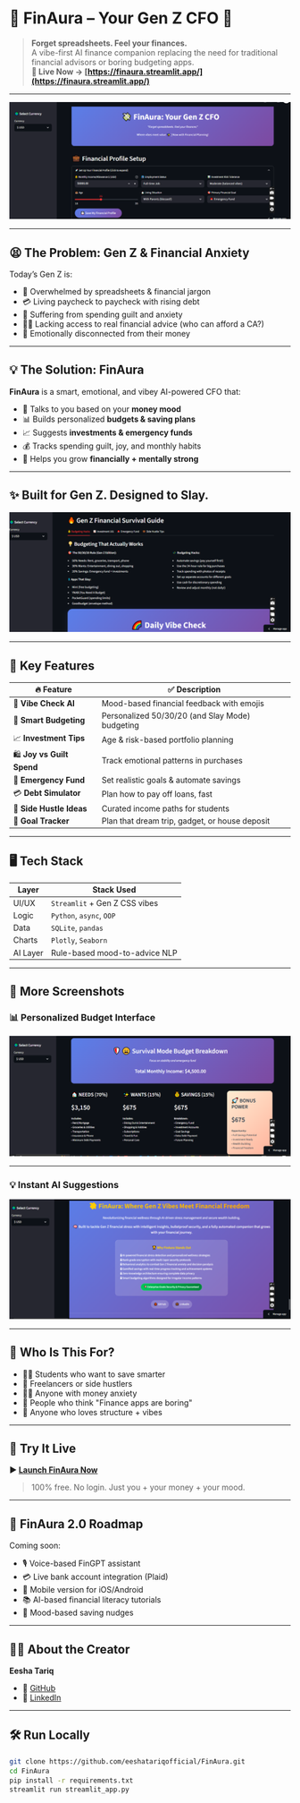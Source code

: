 # 💸 FinAura – Your Gen Z CFO 🤘

> **Forget spreadsheets. Feel your finances.**  
> A vibe-first AI finance companion replacing the need for traditional financial advisors or boring budgeting apps.  
> **📍 Live Now → [https://finaura.streamlit.app/](https://finaura.streamlit.app/)**

---

![FinAura Dashboard Preview](dashboard1.png)

---

## 😫 The Problem: Gen Z & Financial Anxiety

Today’s Gen Z is:

- 🧾 Overwhelmed by spreadsheets & financial jargon
- 💳 Living paycheck to paycheck with rising debt
- 😬 Suffering from spending guilt and anxiety
- 😶‍🌫️ Lacking access to real financial advice (who can afford a CA?)
- 🧠 Emotionally disconnected from their money

---

## 💡 The Solution: **FinAura**

**FinAura** is a smart, emotional, and vibey AI-powered CFO that:

- 💬 Talks to you based on your **money mood**
- 📊 Builds personalized **budgets & saving plans**
- 📈 Suggests **investments & emergency funds**
- 💰 Tracks spending guilt, joy, and monthly habits
- 🎯 Helps you grow **financially + mentally strong**

---

## ✨ Built for Gen Z. Designed to Slay.

![Vibe Check AI](vibe_check.png)

---

## 🌈 Key Features

| 🔥 Feature             | ✅ Description |
|------------------------|----------------|
| 💬 **Vibe Check AI**    | Mood-based financial feedback with emojis |
| 💸 **Smart Budgeting**  | Personalized 50/30/20 (and Slay Mode) budgeting |
| 📈 **Investment Tips**  | Age & risk-based portfolio planning |
| 🛍️ **Joy vs Guilt Spend** | Track emotional patterns in purchases |
| 🚨 **Emergency Fund**   | Set realistic goals & automate savings |
| 💳 **Debt Simulator**   | Plan how to pay off loans, fast |
| 💼 **Side Hustle Ideas**| Curated income paths for students |
| 🎯 **Goal Tracker**     | Plan that dream trip, gadget, or house deposit |

---

## 🖥️ Tech Stack

| Layer       | Stack Used                    |
|-------------|-------------------------------|
| UI/UX       | `Streamlit` + Gen Z CSS vibes |
| Logic       | `Python`, `async`, `OOP`       |
| Data        | `SQLite`, `pandas`             |
| Charts      | `Plotly`, `Seaborn`            |
| AI Layer    | Rule-based mood-to-advice NLP  |

---

## 📸 More Screenshots

### 📊 Personalized Budget Interface
![Dashboard View](dashboard3.png)

---

### 💡 Instant AI Suggestions
![Bottom CTA](footer.png)

---

## 🧠 Who Is This For?

- 🧑‍🎓 Students who want to save smarter
- 💼 Freelancers or side hustlers
- 🧘‍♀️ Anyone with money anxiety
- 💬 People who think "Finance apps are boring"
- 🎯 Anyone who loves structure + vibes

---

## 🚀 Try It Live

**▶ [Launch FinAura Now](https://finaura.streamlit.app/)**  
> 100% free. No login. Just you + your money + your mood.

---

## 🔮 FinAura 2.0 Roadmap

Coming soon:

- 🎙️ Voice-based FinGPT assistant  
- 💳 Live bank account integration (Plaid)  
- 📲 Mobile version for iOS/Android  
- 📚 AI-based financial literacy tutorials  
- 🧠 Mood-based saving nudges  

---

## 👩‍💻 About the Creator

**Eesha Tariq**  


- 🔗 [GitHub](https://github.com/eeshatariqofficial)  
- 🔗 [LinkedIn](https://linkedin.com/in/eeshatariq)

---

## 🛠️ Run Locally

```bash
git clone https://github.com/eeshatariqofficial/FinAura.git
cd FinAura
pip install -r requirements.txt
streamlit run streamlit_app.py
